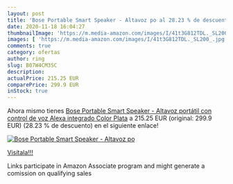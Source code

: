 ```yaml
---
layout: post
title: 'Bose Portable Smart Speaker - Altavoz po al 28.23 % de descuento'
date: 2020-11-18 16:04:27
thumbnailImage: 'https://m.media-amazon.com/images/I/41t3G812TDL._SL200_.jpg'
images: [ 'https://m.media-amazon.com/images/I/41t3G812TDL._SL200_.jpg' ]
comments: true
category: ofertas
author: ring
slug: B07W4CM3SC
description:
actualPrice: 215.25 EUR
comparePrice: 299.9 EUR
inStock: true
---
```


Ahora mismo tienes [Bose Portable Smart Speaker - Altavoz portátil con control de voz Alexa integrado  Color Plata](https://www.amazon.es/dp/B07W4CM3SC/?tag=tolees-21) a 215.25 EUR (original: 299.9 EUR) (28.23 %  de descuento) en el siguiente enlace!

[![Bose Portable Smart Speaker - Altavoz po](https://m.media-amazon.com/images/I/41t3G812TDL._SL200_.jpg)](https://www.amazon.es/dp/B07W4CM3SC/?tag=tolees-21)

[Visítala!!!](https://www.amazon.es/dp/B07W4CM3SC/?tag=tolees-21)

Links participate in Amazon Associate program and might generate a comission on qualifying sales
